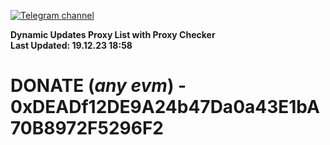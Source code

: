 [![Telegram channel](https://img.shields.io/endpoint?url=https://runkit.io/damiankrawczyk/telegram-badge/branches/master?url=https://t.me/n4z4v0d)](https://t.me/n4z4v0d) 

**Dynamic Updates Proxy List with Proxy Checker**  
**Last Updated: 19.12.23 18:58**

# DONATE (_any evm_) - 0xDEADf12DE9A24b47Da0a43E1bA70B8972F5296F2
